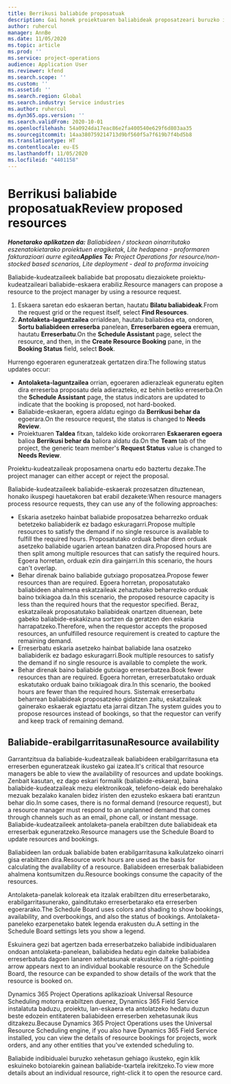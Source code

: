 ```yaml
---
title: Berrikusi baliabide proposatuak
description: Gai honek proiektuaren baliabideak proposatzeari buruzko informazioa ematen du.
author: ruhercul
manager: AnnBe
ms.date: 11/05/2020
ms.topic: article
ms.prod: ''
ms.service: project-operations
audience: Application User
ms.reviewer: kfend
ms.search.scope: ''
ms.custom: ''
ms.assetid: ''
ms.search.region: Global
ms.search.industry: Service industries
ms.author: ruhercul
ms.dyn365.ops.version: ''
ms.search.validFrom: 2020-10-01
ms.openlocfilehash: 54a0924da17eac86e2fa400540e629f6d803aa35
ms.sourcegitcommit: 14aa380759214713d9bf560f5a7f619b7f4bd5b8
ms.translationtype: HT
ms.contentlocale: eu-ES
ms.lasthandoff: 11/05/2020
ms.locfileid: "4401158"
---
```

# <a name="review-proposed-resources"></a><span data-ttu-id="32f3c-103">Berrikusi baliabide proposatuak</span><span class="sxs-lookup"><span data-stu-id="32f3c-103">Review proposed resources</span></span>

<span data-ttu-id="32f3c-104">_**Honetarako aplikatzen da:** Baliabideen / stockean oinarritutako eszenatokietarako proiektuen eragiketak, Lite hedapena - proformaren fakturazioari aurre egitea_</span><span class="sxs-lookup"><span data-stu-id="32f3c-104">_**Applies To:** Project Operations for resource/non-stocked based scenarios, Lite deployment - deal to proforma invoicing_</span></span>

<span data-ttu-id="32f3c-105">Baliabide-kudeatzaileek baliabide bat proposatu diezaiokete proiektu-kudeatzaileari baliabide-eskaera erabiliz.</span><span class="sxs-lookup"><span data-stu-id="32f3c-105">Resource managers can propose a resource to the project manager by using a resource request.</span></span>

1. <span data-ttu-id="32f3c-106">Eskaera saretan edo eskaeran bertan, hautatu **Bilatu baliabideak**.</span><span class="sxs-lookup"><span data-stu-id="32f3c-106">From the request grid or the request itself, select **Find Resources**.</span></span>
2. <span data-ttu-id="32f3c-107">**Antolaketa-laguntzailea** orrialdean, hautatu baliabidea eta, ondoren, **Sortu baliabideen erreserba** panelean, **Erreserbaren egoera** eremuan, hautatu **Erreserbatu**.</span><span class="sxs-lookup"><span data-stu-id="32f3c-107">On the **Schedule Assistant** page, select the resource, and then, in the **Create Resource Booking** pane, in the **Booking Status** field, select **Book**.</span></span>

<span data-ttu-id="32f3c-108">Hurrengo egoeraren eguneratzeak gertatzen dira:</span><span class="sxs-lookup"><span data-stu-id="32f3c-108">The following status updates occur:</span></span>

- <span data-ttu-id="32f3c-109">**Antolaketa-laguntzailea** orrian, egoeraren adierazleak eguneratu egiten dira erreserba proposatu dela adierazteko, ez behin betiko erreserba.</span><span class="sxs-lookup"><span data-stu-id="32f3c-109">On the **Schedule Assistant** page, the status indicators are updated to indicate that the booking is proposed, not hard-booked.</span></span>
- <span data-ttu-id="32f3c-110">Baliabide-eskaeran, egoera aldatu egingo da **Berrikusi behar da** egoerara.</span><span class="sxs-lookup"><span data-stu-id="32f3c-110">On the resource request, the status is changed to **Needs Review**.</span></span>
- <span data-ttu-id="32f3c-111">Proiektuaren **Taldea** fitxan, taldeko kide orokorraren **Eskaeraren egoera** balioa **Berrikusi behar da** baliora aldatu da.</span><span class="sxs-lookup"><span data-stu-id="32f3c-111">On the **Team** tab of the project, the generic team member's **Request Status** value is changed to **Needs Review**.</span></span>

<span data-ttu-id="32f3c-112">Proiektu-kudeatzaileak proposamena onartu edo baztertu dezake.</span><span class="sxs-lookup"><span data-stu-id="32f3c-112">The project manager can either accept or reject the proposal.</span></span>

<span data-ttu-id="32f3c-113">Baliabide-kudeatzaileek baliabide-eskaerak prozesatzen dituztenean, honako ikuspegi hauetakoren bat erabil dezakete:</span><span class="sxs-lookup"><span data-stu-id="32f3c-113">When resource managers process resource requests, they can use any of the following approaches:</span></span>

- <span data-ttu-id="32f3c-114">Eskaria asetzeko hainbat baliabide proposatzea beharrezko orduak betetzeko baliabiderik ez badago eskuragarri.</span><span class="sxs-lookup"><span data-stu-id="32f3c-114">Propose multiple resources to satisfy the demand if no single resource is available to fulfill the required hours.</span></span> <span data-ttu-id="32f3c-115">Proposatutako orduak behar diren orduak asetzeko baliabide ugarien artean banatzen dira.</span><span class="sxs-lookup"><span data-stu-id="32f3c-115">Proposed hours are then split among multiple resources that can satisfy the required hours.</span></span> <span data-ttu-id="32f3c-116">Egoera horretan, orduak ezin dira gainjarri.</span><span class="sxs-lookup"><span data-stu-id="32f3c-116">In this scenario, the hours can't overlap.</span></span>
- <span data-ttu-id="32f3c-117">Behar direnak baino baliabide gutxiago proposatzea.</span><span class="sxs-lookup"><span data-stu-id="32f3c-117">Propose fewer resources than are required.</span></span> <span data-ttu-id="32f3c-118">Egoera horretan, proposatutako baliabideen ahalmena eskatzaileak zehaztutako beharrezko orduak baino txikiagoa da.</span><span class="sxs-lookup"><span data-stu-id="32f3c-118">In this scenario, the proposed resource capacity is less than the required hours that the requestor specified.</span></span> <span data-ttu-id="32f3c-119">Beraz, eskatzaileak proposatutako baliabideak onartzen dituenean, bete gabeko baliabide-eskakizuna sortzen da geratzen den eskaria harrapatzeko.</span><span class="sxs-lookup"><span data-stu-id="32f3c-119">Therefore, when the requestor accepts the proposed resources, an unfulfilled resource requirement is created to capture the remaining demand.</span></span>
- <span data-ttu-id="32f3c-120">Erreserbatu eskaria asetzeko hainbat baliabide lana osatzeko baliabiderik ez badago eskuragarri.</span><span class="sxs-lookup"><span data-stu-id="32f3c-120">Book multiple resources to satisfy the demand if no single resource is available to complete the work.</span></span>
- <span data-ttu-id="32f3c-121">Behar direnak baino baliabide gutxiago erreserbatzea.</span><span class="sxs-lookup"><span data-stu-id="32f3c-121">Book fewer resources than are required.</span></span> <span data-ttu-id="32f3c-122">Egoera horretan, erreserbatutako orduak eskatutako orduak baino txikiagoak dira.</span><span class="sxs-lookup"><span data-stu-id="32f3c-122">In this scenario, the booked hours are fewer than the required hours.</span></span> <span data-ttu-id="32f3c-123">Sistemak erreserbatu beharrean baliabideak proposatzeko gidatzen zaitu, eskatzaileak gainerako eskaerak egiaztatu eta jarrai ditzan.</span><span class="sxs-lookup"><span data-stu-id="32f3c-123">The system guides you to propose resources instead of bookings, so that the requestor can verify and keep track of remaining demand.</span></span>

## <a name="resource-availability"></a><span data-ttu-id="32f3c-124">Baliabide-erabilgarritasuna</span><span class="sxs-lookup"><span data-stu-id="32f3c-124">Resource availability</span></span>

<span data-ttu-id="32f3c-125">Garrantzitsua da baliabide-kudeatzaileak baliabideen erabilgarritasuna eta erreserben eguneratzeak ikusteko gai izatea.</span><span class="sxs-lookup"><span data-stu-id="32f3c-125">It's critical that resource managers be able to view the availability of resources and update bookings.</span></span> <span data-ttu-id="32f3c-126">Zenbait kasutan, ez dago eskari formalik (baliabide-eskaera), baina baliabide-kudeatzaileak mezu elektronikoak, telefono-deiak edo berehalako mezuak bezalako kanalen bidez iristen den ezusteko eskaera bati erantzun behar dio.</span><span class="sxs-lookup"><span data-stu-id="32f3c-126">In some cases, there is no formal demand (resource request), but a resource manager must respond to an unplanned demand that comes through channels such as an email, phone call, or instant message.</span></span> <span data-ttu-id="32f3c-127">Baliabide-kudeatzaileek antolaketa-panela erabiltzen dute baliabideak eta erreserbak eguneratzeko.</span><span class="sxs-lookup"><span data-stu-id="32f3c-127">Resource managers use the Schedule Board to update resources and bookings.</span></span>

<span data-ttu-id="32f3c-128">Baliabideen lan orduak baliabide baten erabilgarritasuna kalkulatzeko oinarri gisa erabiltzen dira.</span><span class="sxs-lookup"><span data-stu-id="32f3c-128">Resource work hours are used as the basis for calculating the availability of a resource.</span></span> <span data-ttu-id="32f3c-129">Baliabideen erreserbak baliabideen ahalmena kontsumitzen du.</span><span class="sxs-lookup"><span data-stu-id="32f3c-129">Resource bookings consume the capacity of the resources.</span></span>

<span data-ttu-id="32f3c-130">Antolaketa-panelak koloreak eta itzalak erabiltzen ditu erreserbetarako, erabilgarritasunerako, gainditutako erreserbetarako eta erreserben egoerarako.</span><span class="sxs-lookup"><span data-stu-id="32f3c-130">The Schedule Board uses colors and shading to show bookings, availability, and overbookings, and also the status of bookings.</span></span> <span data-ttu-id="32f3c-131">Antolaketa-paneleko ezarpenetako batek legenda erakusten du.</span><span class="sxs-lookup"><span data-stu-id="32f3c-131">A setting in the Schedule Board settings lets you show a legend.</span></span>

<span data-ttu-id="32f3c-132">Eskuinera gezi bat agertzen bada erreserbatzeko baliabide indibidualaren ondoan antolaketa-panelean, baliabidea hedatu egin daiteke baliabidea erreserbatuta dagoen lanaren xehetasunak erakusteko.</span><span class="sxs-lookup"><span data-stu-id="32f3c-132">If a right-pointing arrow appears next to an individual bookable resource on the Schedule Board, the resource can be expanded to show details of the work that the resource is booked on.</span></span>

<span data-ttu-id="32f3c-133">Dynamics 365 Project Operations aplikazioak Universal Resource Scheduling motorra erabiltzen duenez, Dynamics 365 Field Service instalatuta baduzu, proiektu, lan-eskaera eta antolatzeko hedatu duzun beste edozein entitateren baliabideen erreserben xehetasunak ikus ditzakezu.</span><span class="sxs-lookup"><span data-stu-id="32f3c-133">Because Dynamics 365 Project Operations uses the Universal Resource Scheduling engine, if you also have Dynamics 365 Field Service installed, you can view the details of resource bookings for projects, work orders, and any other entities that you've extended scheduling to.</span></span>

<span data-ttu-id="32f3c-134">Baliabide indibidualei buruzko xehetasun gehiago ikusteko, egin klik eskuineko botoiarekin gainean baliabide-txartela irekitzeko.</span><span class="sxs-lookup"><span data-stu-id="32f3c-134">To view more details about an individual resource, right-click it to open the resource card.</span></span>

